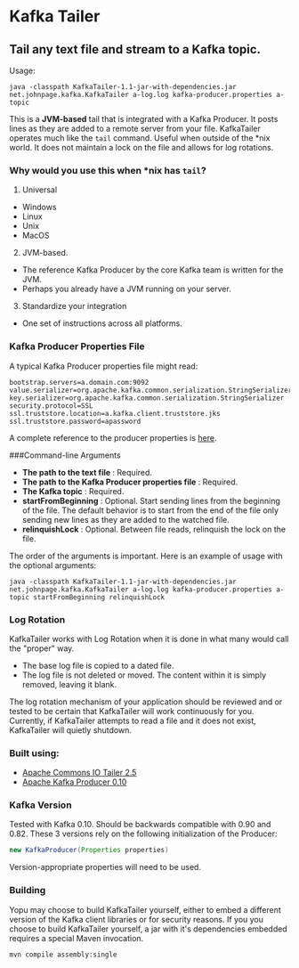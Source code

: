 # Kafka Tailer

## Tail any text file and stream to a Kafka topic. 

Usage:
```
java -classpath KafkaTailer-1.1-jar-with-dependencies.jar net.johnpage.kafka.KafkaTailer a-log.log kafka-producer.properties a-topic
```
This is a **JVM-based** tail that is integrated with a Kafka Producer. It posts lines as they are added to a remote server from your file.  KafkaTailer operates much like the `tail` command. Useful when outside of the *nix world. It does not maintain a lock on the file and allows for log rotations.

### Why would you use this when *nix has `tail`? 
1. Universal
* Windows
* Linux
* Unix
* MacOS
2. JVM-based.
* The reference Kafka Producer by the core Kafka team is written for the JVM.
* Perhaps you already have a JVM running on your server.
3. Standardize your integration 
* One set of instructions across all platforms.


### Kafka Producer Properties File
A typical Kafka Producer properties file might read:
```properties
bootstrap.servers=a.domain.com:9092
value.serializer=org.apache.kafka.common.serialization.StringSerializer
key.serializer=org.apache.kafka.common.serialization.StringSerializer
security.protocol=SSL
ssl.truststore.location=a.kafka.client.truststore.jks
ssl.truststore.password=apassword
```
A complete reference to the producer properties is [here](https://kafka.apache.org/documentation.html#producerconfigs).

###Command-line Arguments
* **The path to the text file** : Required.
* **The path to the Kafka Producer properties file** : Required.
* **The Kafka topic** : Required.
* **startFromBeginning** : Optional. Start sending lines from the beginning of the file. The default behavior is to start from the end of the file only sending new lines as they are added to the watched file.
* **relinquishLock** : Optional. Between file reads, relinquish the lock on the file. 

The order of the arguments is important. Here is an example of usage with the optional arguments:

```
java -classpath KafkaTailer-1.1-jar-with-dependencies.jar net.johnpage.kafka.KafkaTailer a-log.log kafka-producer.properties a-topic startFromBeginning relinquishLock
```

### Log Rotation
KafkaTailer works with Log Rotation when it is done in what many would call the "proper" way. 
* The base log file is copied to a dated file.
* The log file is not deleted or moved. The content within it is simply removed, leaving it blank.

The log rotation mechanism of your application should be reviewed and or tested to be certain that KafkaTailer will work continuously for you. Currently, if KafkaTailer attempts to read a file and it does not exist, KafkaTailer will quietly shutdown. 

### Built using:
* [Apache Commons IO Tailer 2.5](https://commons.apache.org/proper/commons-io/)
* [Apache Kafka Producer 0.10](https://kafka.apache.org/)

### Kafka Version
Tested with Kafka 0.10. Should be backwards compatible with 0.90 and 0.82. These 3 versions rely on the following initialization of the Producer:
```java
new KafkaProducer(Properties properties) 
```
Version-appropriate properties will need to be used.

### Building
Yopu may choose to build KafkaTailer yourself, either to embed a different version of the Kafka client libraries or for security reasons. If you you choose to build KafkaTailer yourself, a jar with it's dependencies embedded requires a special Maven invocation.
```
mvn compile assembly:single
```



